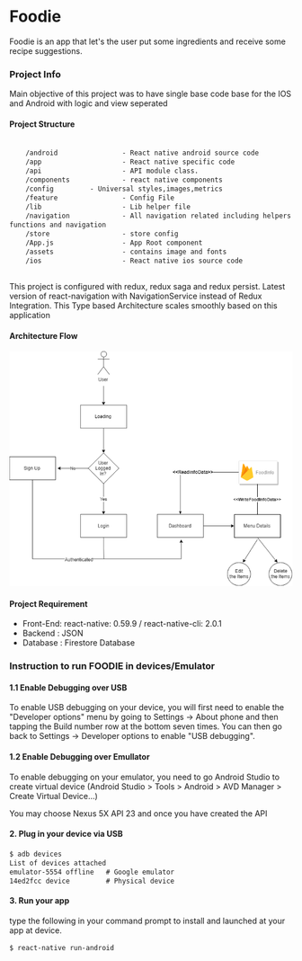 # Foodie

Foodie is an app that let's the user put some ingredients and receive some recipe suggestions.

### Project Info

Main objective of this project was to have single base code base for the IOS and Android with logic and view seperated 

#### Project Structure 
```

    /android                - React native android source code
    /app                    - React native specific code
	/api		            - API module class.
    /components             - react native components
    /config		    - Universal styles,images,metrics
    /feature                - Config File
    /lib                    - Lib helper file   
    /navigation             - All navigation related including helpers functions and navigation
    /store                  - store config
    /App.js                 - App Root component    
    /assets                 - contains image and fonts
    /ios                    - React native ios source code
     
```

This project is configured with redux, redux saga and redux persist. Latest version of react-navigation with NavigationService instead of Redux Integration. This Type based Architecture scales smoothly based on this application




#### Architecture Flow 
<img src="./assets/Foodie.png"  />


#### Project Requirement 
* Front-End: react-native: 0.59.9 / react-native-cli: 2.0.1
* Backend : JSON 
* Database : Firestore Database



### Instruction to run FOODIE in devices/Emulator

#### 1.1 Enable Debugging over USB
To enable USB debugging on your device, you will first need to enable the "Developer options" menu by going to Settings → About phone and then tapping the Build number row at the bottom seven times. You can then go back to Settings → Developer options to enable "USB debugging".

#### 1.2 Enable Debugging over Emullator
To enable debugging on your emulator, you need to go Android Studio to create virtual device
(Android Studio > Tools > Android > AVD Manager > Create Virtual Device…)

You may choose Nexus 5X API 23 and once you have created the API 

#### 2. Plug in your device via USB

```
$ adb devices
List of devices attached
emulator-5554 offline   # Google emulator
14ed2fcc device         # Physical device
```

#### 3. Run your app 
type the following in your command prompt to install and launched at your app at device. 

```
$ react-native run-android
```



